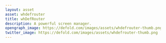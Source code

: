 ```yaml
---
layout: asset
asset: whdefrouter
title: whDefRouter
description: A powerful screen manager.
opengraph_image: https://defold.com/images/assets/whdefrouter-thumb.png
twitter_image: https://defold.com/images/assets/whdefrouter-thumb.png
---
```

